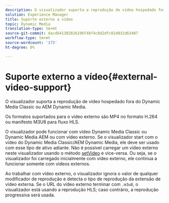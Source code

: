 ```yaml
---
description: O visualizador suporta a reprodução de vídeo hospedado fora do Dynamic Media Classic ou AEM Dynamic Media.
solution: Experience Manager
title: Suporte externo a vídeo
topic: Dynamic Media
translation-type: tm+mt
source-git-commit: dacd641302826196f4bf4c8d2dfc02d032d63487
workflow-type: tm+mt
source-wordcount: '173'
ht-degree: 0%

---
```



# Suporte externo a vídeo{#external-video-support}

O visualizador suporta a reprodução de vídeo hospedado fora do Dynamic Media Classic ou AEM Dynamic Media.

Os formatos suportados para o vídeo externo são MP4 no formato H.264 ou manifesto M3U8 para fluxo HLS.

O visualizador pode funcionar com vídeo Dynamic Media Classic ou Dynamic Media AEM ou com vídeo externo. Se o visualizador start com o vídeo do Dynamic Media Classic/AEM Dynamic Media, ele deve ser usado com esse tipo de ativo adiante. Não é possível carregar um vídeo externo neste visualizador usando o método [setVideo](../../c-html5-aem-asset-viewers/c-html5-aem-video360/c-html5-aem-video360-javascriptapiref/r-html5-aem-video360-javascriptapiref-setvideo.md#reference-85d3422d6ce64a36ac74827120b5a17c) e vice-versa. Ou seja, se o visualizador foi carregado inicialmente com vídeo externo, ele continua a funcionar somente com vídeos externos.

Ao trabalhar com vídeo externo, o visualizador ignora o valor de qualquer modificador de reprodução e detecta o tipo de reprodução da extensão de vídeo externa. Se o URL do vídeo externo terminar com `.m3u8`, o visualizador está usando a reprodução HLS; caso contrário, a reprodução progressiva será usada.
